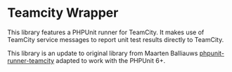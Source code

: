 # Teamcity Wrapper

This library features a PHPUnit runner for TeamCity. It makes use of
TeamCity service messages to report unit test results directly to
TeamCity.

This library is an update to original library from Maarten Balliauws
[phpunit-runner-teamcity](https://github.com/maartenba/phpunit-runner-teamcity)
adapted to work with the PHPUnit 6+.